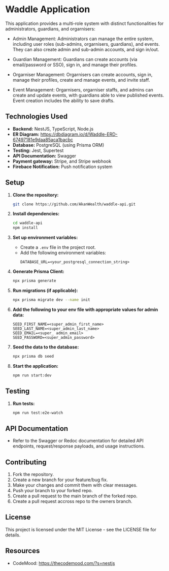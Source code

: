 # Waddle Application

This application provides a multi-role system with distinct functionalities for administrators, guardians, and orgarnisers:

- Admin Management: Administrators can manage the entire system, including user roles (sub-admins, orgarnisers, guardians), and events. They can also create admin and sub-admin accounts, and sign in/out.

- Guardian Management: Guardians can create accounts (via email/password or SSO), sign in, and manage their profiles.

- Orgarniser Management: Orgarnisers can create accounts, sign in, manage their profiles, create and manage events, and invite staff.

- Event Management: Orgarnisers, orgarniser staffs, and admins can create and update events, with guardians able to view published events. Event creation includes the ability to save drafts.

## Technologies Used

- **Backend:** NestJS, TypeScript, Node.js
- **ER Diagram:** https://dbdiagram.io/d/Waddle-ERD-67497181e9daa85aca1bacbc
- **Database:** PostgreSQL (using Prisma ORM)
- **Testing:** Jest, Supertest
- **API Documentation:** Swagger
- **Payment gateway:** Stripe, and Stripe webhook
- **Firebace Notification:** Push notification system

## Setup

1. **Clone the repository:**

   ```bash
   git clone https://github.com/AkanWealth/waddle-api.git
   ```

2. **Install dependencies:**

   ```bash
   cd waddle-api
   npm install
   ```

3. **Set up environment variables:**

   - Create a `.env` file in the project root.
   - Add the following environment variables:
     ```
     DATABASE_URL=<your_postgresql_connection_string>
     ```

4. **Generate Prisma Client:**

   ```bash
   npx prisma generate
   ```

5. **Run migrations (if applicable):**

   ```bash
   npx prisma migrate dev --name init
   ```

6. **Add the following to your env file with appropriate values for admin data:**

   ```
   SEED_FIRST_NAME=<super_admin_first_name>
   SEED_LAST_NAME=<super_admin_last_name>
   SEED_EMAIL=<super_ admin_email>
   SEED_PASSWORD=<super_admin_password>
   ```

7. **Seed the data to the database:**

   ```bash
   npx prisma db seed
   ```

8. **Start the application:**
   ```bash
   npm run start:dev
   ```

## Testing

1. **Run tests:**
   ```bash
   npm run test:e2e-watch
   ```

## API Documentation

- Refer to the Swagger or Redoc documentation for detailed API endpoints, request/response payloads, and usage instructions.

## Contributing

1. Fork the repository.
2. Create a new branch for your feature/bug fix.
3. Make your changes and commit them with clear messages.
4. Push your branch to your forked repo.
5. Create a pull request to the main branch of the forked repo.
6. Create a pull request accross repo to the owners branch.

## License

This project is licensed under the MIT License - see the LICENSE file for details.

## Resources

- CodeMood: https://thecodemood.com/?s=nestjs
